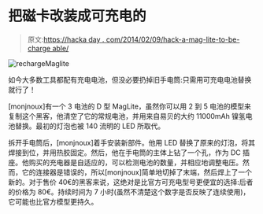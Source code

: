 # 把磁卡改装成可充电的

> 原文:[https://hacka day . com/2014/02/09/hack-a-mag-lite-to-be-charge able/](https://hackaday.com/2014/02/09/hack-a-mag-lite-to-be-rechargable/)

![rechargeMaglite](../Images/cd2f5631556c0f649e8fdcb6e29b5161.png)

如今大多数工具都配有充电电池，但没必要扔掉旧手电筒:只需用可充电电池替换就行了！

[monjnoux]有一个 3 电池的 D 型 MagLite，虽然你可以用 2 到 5 电池的模型来复制这个黑客，他清空了它的常规电池，并用来自易贝的大约 11000mAh 镍氢电池替换。最初的灯泡也被 140 流明的 LED 所取代。

拆开手电筒后，[monjnoux]着手安装新部件。他用 LED 替换了原来的灯泡，将其焊接到位，并用热胶固定。然后，他在手电筒的主体上钻了一个孔，作为 DC 插座。他购买的充电器是自适应的，可以检测电池的数量，并相应地调整电压。然而，它的连接器是错误的，所以[monjnoux]简单地切掉了末端，然后焊上了一个新的。对于售价 40€的黑客来说，这绝对是比官方可充电型号更便宜的选择:后者的价格为 80€。持续时间为 7 小时(虽然不清楚这个数字是否反映了连续使用)，它可能也比官方模型更持久。
